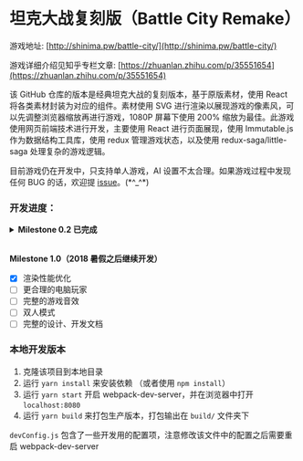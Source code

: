 # 坦克大战复刻版（Battle City Remake）

游戏地址: [http://shinima.pw/battle-city/](http://shinima.pw/battle-city/)

游戏详细介绍见知乎专栏文章: [https://zhuanlan.zhihu.com/p/35551654](https://zhuanlan.zhihu.com/p/35551654)

该 GitHub 仓库的版本是经典坦克大战的复刻版本，基于原版素材，使用 React 将各类素材封装为对应的组件。素材使用 SVG 进行渲染以展现游戏的像素风，可以先调整浏览器缩放再进行游戏，1080P 屏幕下使用 200% 缩放为最佳。此游戏使用网页前端技术进行开发，主要使用 React 进行页面展现，使用 Immutable.js 作为数据结构工具库，使用 redux 管理游戏状态，以及使用 redux-saga/little-saga 处理复杂的游戏逻辑。

目前游戏仍在开发中，只支持单人游戏，AI 设置不太合理。如果游戏过程中发现任何 BUG 的话，欢迎提 [issue](https://github.com/shinima/battle-city/issues/new)。(\*^\_^\*)

### 开发进度：

<details>
  <summary><b>Milestone 0.2 已完成</b></summary>

* [x] 游戏的基本框架
* [x] 给游戏中各个元素设置正确的生命周期
* [x] 从自定义的关卡中直接开始游戏
* [x] Gallery 页面重构
* [x] 已知 BUG 修复（有一部分难以重现的 BUG 被跳过了）

</details><br>

**Milestone 1.0（2018 暑假之后继续开发）**

* [x] 渲染性能优化
* [ ] 更合理的电脑玩家
* [ ] 完整的游戏音效
* [ ] 双人模式
* [ ] 完整的设计、开发文档

### 本地开发版本

1.  克隆该项目到本地目录
2.  运行 `yarn install` 来安装依赖 （或者使用 `npm install`）
3.  运行 `yarn start` 开启 webpack-dev-server，并在浏览器中打开 `localhost:8080`
4.  运行 `yarn build` 来打包生产版本，打包输出在 `build/` 文件夹下

`devConfig.js` 包含了一些开发用的配置项，注意修改该文件中的配置之后需要重启 webpack-dev-server

